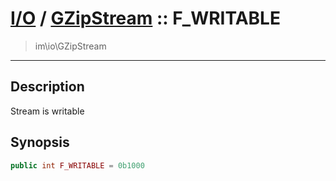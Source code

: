# [I/O](io.md) / [GZipStream](io-GZipStream.md) :: F_WRITABLE
 > im\io\GZipStream
____

## Description
Stream is writable

## Synopsis
```php
public int F_WRITABLE = 0b1000
```
